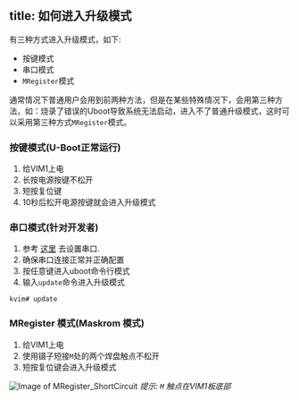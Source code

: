 title: 如何进入升级模式
---

有三种方式进入升级模式，如下:

* 按键模式
* 串口模式
* `MRegister`模式

通常情况下普通用户会用到前两种方法，但是在某些特殊情况下，会用第三种方法，如：烧录了错误的Uboot导致系统无法启动，进入不了普通升级模式，这时可以采用第三种方式`MRegister`模式。

### 按键模式(U-Boot正常运行)
1. 给VIM1上电
2. 长按电源按键不松开
3. 短按复位键
4. 10秒后松开电源按键就会进入升级模式


### 串口模式(针对开发者)
1. 参考 [这里](/zh-cn/vim1/SetupSerialTool.html) 去设置串口.
2. 确保串口连接正常并正确配置
3. 按任意键进入uboot命令行模式
4. 输入`update`命令进入升级模式
```
kvim# update
```


### MRegister 模式(Maskrom 模式)
1. 给VIM1上电
2. 使用镊子短接`M`处的两个焊盘触点不松开
3. 短按复位键会进入升级模式

![Image of MRegister_ShortCircuit](/images/vim1/MRegister_ShortCircuit.png)
*提示:  `M` 触点在VIM1板底部*
